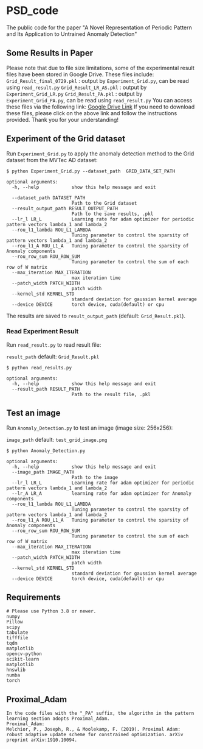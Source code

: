 # PSD_code
The public code for the paper "A Novel Representation of Periodic Pattern and Its Application to Untrained Anomaly Detection"

## Some Results in Paper
Please note that due to file size limitations, some of the experimental result files have been stored in Google Drive. These files include:
`Grid_Result_final_0729.pkl` : output by `Experiment_Grid.py`, can be read using `read_result.py`
`Grid_Result_LR_AS.pkl` : output by `Experiment_Grid_LR.py`
`Grid_Result_PA.pkl` : output by `Experiment_Grid_PA.py`, can be read using `read_result.py`
You can access these files via the following link:
[Google Drive Link](https://drive.google.com/drive/folders/1r3AexLGMbtgz_17OgnT0eViy8FH-vX1I?usp=sharing)
If you need to download these files, please click on the above link and follow the instructions provided. Thank you for your understanding!

## Experiment of the Grid dataset

Run `Experiment_Grid.py` to apply the anomaly detection method to the Grid dataset from the MVTec AD dataset:

    $ python Experiment_Grid.py --dataset_path  GRID_DATA_SET_PATH

    optional arguments:
      -h, --help            show this help message and exit
          
      --dataset_path DATASET_PATH
                            Path to the Grid dataset
      --result_output_path RESULT_OUTPUT_PATH
                            Path to the save results, .pkl
      --lr_l LR_L           Learning rate for adam optimizer for periodic pattern vectors lambda_1 and lambda_2
      --rou_l1_lambda ROU_L1_LAMBDA
                            Tuning parameter to control the sparsity of pattern vectors lambda_1 and lambda_2
      --rou_l1_A ROU_L1_A   Tuning parameter to control the sparsity of Anomaly components
      --rou_row_sum ROU_ROW_SUM
                            Tuning parameter to control the sum of each row of W matrix
      --max_iteration MAX_ITERATION
                            max iteration time
      --patch_width PATCH_WIDTH
                            patch width
      --kernel_std KERNEL_STD
                            standard deviation for gaussian kernel average
      --device DEVICE       torch device, cuda(default) or cpu

The results are saved to `result_output_path` (default: `Grid_Result.pkl`). 

### Read Experiment Result

Run `read_result.py` to read result file: 

`result_path` default: `Grid_Result.pkl`

    $ python read_results.py

    optional arguments:
      -h, --help            show this help message and exit
      --result_path RESULT_PATH
                            Path to the result file, .pkl

## Test an image

Run `Anomaly_Detection.py` to test an image (image size: 256x256):

`image_path` default: `test_grid_image.png`

    $ python Anomaly_Detection.py
    
    optional arguments:
      -h, --help            show this help message and exit
      --image_path IMAGE_PATH
                            Path to the image
      --lr_l LR_L           Learning rate for adam optimizer for periodic pattern vectors lambda_1 and lambda_2
      --lr_A LR_A           learning rate for adam optimizer for Anomaly components
      --rou_l1_lambda ROU_L1_LAMBDA
                            Tuning parameter to control the sparsity of pattern vectors lambda_1 and lambda_2
      --rou_l1_A ROU_L1_A   Tuning parameter to control the sparsity of Anomaly components
      --rou_row_sum ROU_ROW_SUM
                            Tuning parameter to control the sum of each row of W matrix
      --max_iteration MAX_ITERATION
                            max iteration time
      --patch_width PATCH_WIDTH
                            patch width
      --kernel_std KERNEL_STD
                            standard deviation for gaussian kernel average
      --device DEVICE       torch device, cuda(default) or cpu

## Requirements

    # Please use Python 3.8 or newer.
    numpy
    Pillow
    scipy
    tabulate
    tifffile
    tqdm
    matplotlib
    opencv-python
    scikit-learn
    matplotlib
    hnswlib
    numba
    torch

## Proximal_Adam
    In the code files with the "_PA" suffix, the algorithm in the pattern learning section adopts Proximal_Adam.
    Proximal_Adam: 
    Melchior, P., Joseph, R., & Moolekamp, F. (2019). Proximal Adam: robust adaptive update scheme for constrained optimization. arXiv preprint arXiv:1910.10094.
